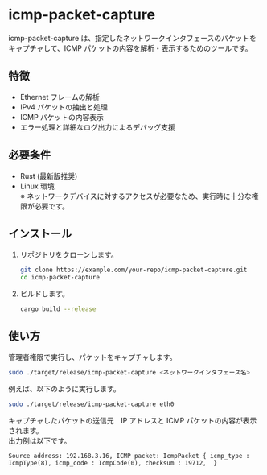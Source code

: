 # icmp-packet-capture

icmp-packet-capture は、指定したネットワークインタフェースのパケットをキャプチャして、ICMP パケットの内容を解析・表示するためのツールです。

## 特徴

- Ethernet フレームの解析
- IPv4 パケットの抽出と処理
- ICMP パケットの内容表示
- エラー処理と詳細なログ出力によるデバッグ支援

## 必要条件

- Rust (最新版推奨)
- Linux 環境  
  ※ ネットワークデバイスに対するアクセスが必要なため、実行時に十分な権限が必要です。

## インストール

1. リポジトリをクローンします。

   ```sh
   git clone https://example.com/your-repo/icmp-packet-capture.git
   cd icmp-packet-capture
   ```

2. ビルドします。  

   ```sh
   cargo build --release
   ```

## 使い方

管理者権限で実行し、パケットをキャプチャします。  

```sh
sudo ./target/release/icmp-packet-capture <ネットワークインタフェース名>
```

例えば、以下のように実行します。  

```sh
sudo ./target/release/icmp-packet-capture eth0
```

キャプチャしたパケットの送信元　IP アドレスと ICMP パケットの内容が表示されます。  
出力例は以下です。  

```
Source address: 192.168.3.16, ICMP packet: IcmpPacket { icmp_type : IcmpType(8), icmp_code : IcmpCode(0), checksum : 19712,  }
```